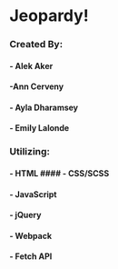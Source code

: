 # Jeopardy!

### Created By:

#### - Alek Aker
#### -Ann Cerveny
#### - Ayla Dharamsey
#### - Emily Lalonde

### Utilizing:

#### - HTML #### - CSS/SCSS
#### - JavaScript
#### - jQuery
#### - Webpack
#### - Fetch API
